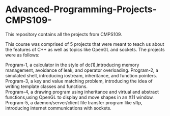 # Advanced-Programming-Projects-CMPS109-
This repository contains all the projects from CMPS109.

This course was comprised of 5 projects that were meant to teach us about the features of C++ as well as topics like OpenGL
and sockets. The projects were as follows:

Program-1, a calculator in the style of dc(1),introducing memory management, avoidance of leak, and operator overloading.
Program-2, a simulated shell, introducing iostream, inheritance, and function pointers.  
Program-3, a key and value matching problem, introducing the idea of writing template classes and functions.  
Program-4, a drawing program using inheritance and virtual and abstract functions,using OpenGL to display 
and move shapes in an X11 window.  
Program-5, a daemon/server/client file transfer program like sftp, introducing internet communications with sockets.
